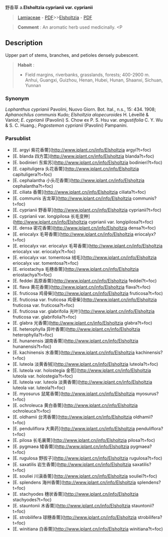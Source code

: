 野香草 a.**Elsholtzia cyprianii var. cyprianii**

> [Lamiaceae](http://www.iplant.cn/info/Lamiaceae?t=foc) - [PDF](http://www.iplant.cn/foc/pdf/Lamiaceae.pdf)>>[Elsholtzia](http://www.iplant.cn/info/Elsholtzia?t=foc) - [PDF](http://www.iplant.cn/foc/pdf/Elsholtzia.pdf)

> **Comment** : 
> An aromatic herb used medicinally. <P

## Description

Upper part of stems, branches, and petioles densely pubescent.

> **Habait** : 
>* Field margins, riverbanks, grasslands, forests; 400-2900 m. Anhui, Guangxi, Guizhou, Henan, Hubei, Hunan, Shaanxi, Sichuan, Yunnan

### Synonym
*Lophanthus cyprianii* Pavolini, Nuovo Giorn. Bot. Ital., n.s., 15: 434. 1908; *Aphanochilus communis* Kudo; *Elsholtzia alopecuroides* H. Léveillé & Vaniot; *E*. *cyprianii* (Pavolini) S. Chow ex P. S. Hsu var. *angustifolia* C. Y. Wu & S. C. Huang.; *Pogostemon cyprianii* (Pavolini) Pampanini.

### Parsublist

* [E.  argyi  紫花香薷](http://www.iplant.cn/info/Elsholtzia argyi?t=foc)
* [E.  blanda  四方蒿](http://www.iplant.cn/info/Elsholtzia blanda?t=foc)
* [E.  bodinieri  东紫苏](http://www.iplant.cn/info/Elsholtzia bodinieri?t=foc)
* [E.  capituligera  头花香薷](http://www.iplant.cn/info/Elsholtzia capituligera?t=foc)
* [E.  cephalantha  小头花香薷](http://www.iplant.cn/info/Elsholtzia cephalantha?t=foc)
* [E.  ciliata  香薷](http://www.iplant.cn/info/Elsholtzia ciliata?t=foc)
* [E.  communis  吉龙草](http://www.iplant.cn/info/Elsholtzia communis?t=foc)
* [E.  cyprianii  野香草](http://www.iplant.cn/info/Elsholtzia cyprianii?t=foc)
* [E.  cyprianii var. longipilosa  长毛变种](http://www.iplant.cn/info/Elsholtzia cyprianii var. longipilosa?t=foc)
* [E.  densa  密花香薷](http://www.iplant.cn/info/Elsholtzia densa?t=foc)
* [E.  eriocalyx  毛萼香薷](http://www.iplant.cn/info/Elsholtzia eriocalyx?t=foc)
* [E.  eriocalyx var. eriocalyx  毛萼香薷](http://www.iplant.cn/info/Elsholtzia eriocalyx var. eriocalyx?t=foc)
* [E.  eriocalyx var. tomentosa  绒毛](http://www.iplant.cn/info/Elsholtzia eriocalyx var. tomentosa?t=foc)
* [E.  eriostachya  毛穗香薷](http://www.iplant.cn/info/Elsholtzia eriostachya?t=foc)
* [E.  feddei  高原香薷](http://www.iplant.cn/info/Elsholtzia feddei?t=foc)
* [E.  flava  黄花香薷](http://www.iplant.cn/info/Elsholtzia flava?t=foc)
* [E.  fruticosa  鸡骨柴](http://www.iplant.cn/info/Elsholtzia fruticosa?t=foc)
* [E.  fruticosa var. fruticosa  鸡骨柴](http://www.iplant.cn/info/Elsholtzia fruticosa var. fruticosa?t=foc)
* [E.  fruticosa var. glabrifolia  光叶](http://www.iplant.cn/info/Elsholtzia fruticosa var. glabrifolia?t=foc)
* [E.  glabra  光香薷](http://www.iplant.cn/info/Elsholtzia glabra?t=foc)
* [E.  heterophylla  异叶香薷](http://www.iplant.cn/info/Elsholtzia heterophylla?t=foc)
* [E.  hunanensis  湖南香薷](http://www.iplant.cn/info/Elsholtzia hunanensis?t=foc)
* [E.  kachinensis  水香薷](http://www.iplant.cn/info/Elsholtzia kachinensis?t=foc)
* [E.  luteola  淡黄香狨](http://www.iplant.cn/info/Elsholtzia luteola?t=foc)
* [E.  luteola var. holostegia  金苞](http://www.iplant.cn/info/Elsholtzia luteola var. holostegia?t=foc)
* [E.  luteola var. luteola  淡黄香薷](http://www.iplant.cn/info/Elsholtzia luteola var. luteola?t=foc)
* [E.  myosurus  鼠尾香薷](http://www.iplant.cn/info/Elsholtzia myosurus?t=foc)
* [E.  ochroleuca  黄白香薷](http://www.iplant.cn/info/Elsholtzia ochroleuca?t=foc)
* [E.  oldhamii  台湾香薷](http://www.iplant.cn/info/Elsholtzia oldhamii?t=foc)
* [E.  penduliflora  大黄药](http://www.iplant.cn/info/Elsholtzia penduliflora?t=foc)
* [E.  pilosa  长毛襄薷](http://www.iplant.cn/info/Elsholtzia pilosa?t=foc)
* [E.  pygmaea  矮香薷](http://www.iplant.cn/info/Elsholtzia pygmaea?t=foc)
* [E.  rugulosa  野拔子](http://www.iplant.cn/info/Elsholtzia rugulosa?t=foc)
* [E.  saxatilis  岩生香薷](http://www.iplant.cn/info/Elsholtzia saxatilis?t=foc)
* [E.  souliei  川滇香薷](http://www.iplant.cn/info/Elsholtzia souliei?t=foc)
* [E.  splendens  海州香薷](http://www.iplant.cn/info/Elsholtzia splendens?t=foc)
* [E.  stachyodes  穗状香薷](http://www.iplant.cn/info/Elsholtzia stachyodes?t=foc)
* [E.  stauntonii  木香薷](http://www.iplant.cn/info/Elsholtzia stauntonii?t=foc)
* [E.  strobilifera  球穗香薷](http://www.iplant.cn/info/Elsholtzia strobilifera?t=foc)
* [E.  winitiana  白香薷](http://www.iplant.cn/info/Elsholtzia winitiana?t=foc)
